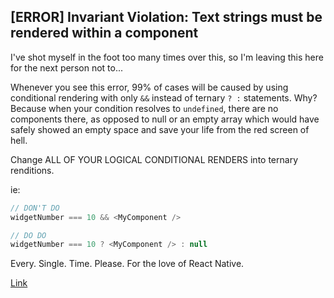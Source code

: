 ## [ERROR] Invariant Violation: Text strings must be rendered within a <Text> component

I've shot myself in the foot too many times over this, so I'm leaving this here for the next person not to...

Whenever you see this error, 99% of cases will be caused by using conditional rendering with only `&&` instead of ternary `? :` statements. 
Why? Because when your condition resolves to `undefined`, there are no components there, as opposed to null or an empty array which would have safely showed an empty space and save your life from the red screen of hell.

Change ALL OF YOUR LOGICAL CONDITIONAL RENDERS into ternary renditions.

ie:
```javascript
// DON'T DO
widgetNumber === 10 && <MyComponent />

// DO DO
widgetNumber === 10 ? <MyComponent /> : null
```
Every. Single. Time. Please. For the love of React Native.
  
[Link](https://stackoverflow.com/a/59108109)
